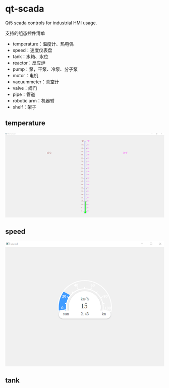 # qt-scada
Qt5 scada controls for industrial HMI usage.



支持的组态控件清单

- temperature：温度计、热电偶
- speed：速度仪表盘
- tank：水箱、水位
- reactor：反应炉
- pump：泵，干泵、冷泵、分子泵
- motor：电机
- vacuummeter：真空计
- valve：阀门
- pipe：管道
- robotic arm：机器臂
- shelf：架子



## temperature

![](./res/温度计.gif)

## speed

![](./res/speed.gif)

## tank
